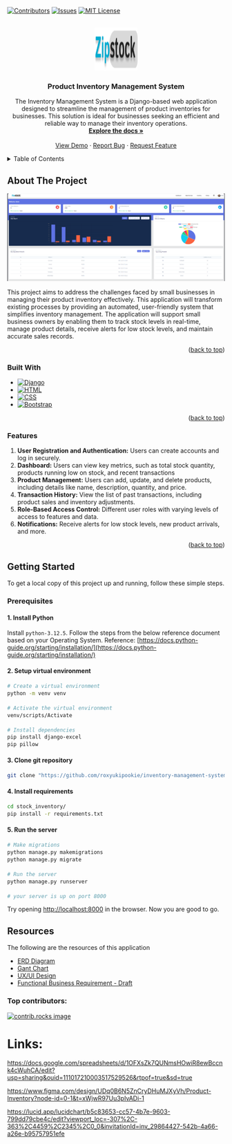 <a id="readme-top"></a>

[![Contributors][contributors-shield]][contributors-url]
[![Issues][issues-shield]][issues-url]
[![MIT License][license-shield]][license-url]

<!-- PROJECT LOGO -->
<br />
<div align="center">
  <a href="https://github.com/roxyukipookie/inventory-management-system
">
    <img src="stock_inventory/static/images/LOGO.png" alt="Logo" width="100" height="100">
  </a>

<h3 align="center">Product Inventory Management System</h3>

  <p align="center">
    The Inventory Management System is a Django-based web application designed to streamline the management of product inventories for businesses. This solution is ideal for businesses seeking an efficient and reliable way to manage their inventory operations.
    <br />
    <a href="https://github.com/roxyukipookie/inventory-management-system"><strong>Explore the docs »</strong></a>
    <br />
    <br />
    <a href="https://github.com/roxyukipookie/inventory-management-system">View Demo</a>
    ·
    <a href="https://github.com/roxyukipookie/inventory-management-system/issues/new?labels=bug&template=bug-report---.md">Report Bug</a>
    ·
    <a href="https://github.com/roxyukipookie/inventory-management-system/issues/new?labels=enhancement&template=feature-request---.md">Request Feature</a>
  </p>
</div>

<!-- TABLE OF CONTENTS -->
<details>
  <summary>Table of Contents</summary>
  <ol>
    <li>
      <a href="#about-the-project">About The Project</a>
      <ul>
        <li><a href="#built-with">Built With</a></li>
        <li><a href="#features">Features</a></li>
      </ul>
    </li>
    <li>
      <a href="#getting-started">Getting Started</a>
      <ul>
        <li><a href="#prerequisites">Prerequisites</a></li>
        <li><a href="#installation">Installation</a></li>
      </ul>
    </li>
    <li><a href="#resources">Resources</a></li>
    <li><a href="#contributing">Contributing</a></li>
    <li><a href="#license">License</a></li>
    <li><a href="#contact">Contact</a></li>
    <li><a href="#acknowledgments">Acknowledgments</a></li>
  </ol>
</details>

<!-- ABOUT THE PROJECT -->
## About The Project

[![Product Screen Shot][product-screenshot]](https://github.com/roxyukipookie/inventory-management-system)

This project aims to address the challenges faced by small businesses in managing their product inventory effectively. This application will transform existing processes by providing an automated, user-friendly system that simplifies inventory management. The application will support small business owners by enabling them to track stock levels in real-time, manage product details, receive alerts for low stock levels, and maintain accurate sales records.

<p align="right">(<a href="#readme-top">back to top</a>)</p>

### Built With

* [![Django][Django-shield]][Django-url]
* [![HTML][HTML-shield]][HTML-url]
* [![CSS][CSS-shield]][CSS-url]
* [![Bootstrap][Bootstrap.com]][Bootstrap-url]

<p align="right">(<a href="#readme-top">back to top</a>)</p>

### Features

1. **User Registration and Authentication:** Users can create accounts and log in securely.
2. **Dashboard:** Users can view key metrics, such as total stock quantity, products running low on stock, and recent transactions
3. **Product Management:** Users can add, update, and delete products, including details like name, description, quantity, and price.
4. **Transaction History:** View the list of past transactions, including product sales and inventory adjustments.
5. **Role-Based Access Control:** Different user roles with varying levels of access to features and data.
6. **Notifications:** Receive alerts for low stock levels, new product arrivals, and more.

<p align="right">(<a href="#readme-top">back to top</a>)</p>

<!-- GETTING STARTED -->
## Getting Started

To get a local copy of this project up and running, follow these simple steps.

### Prerequisites

#### 1. Install Python
Install ```python-3.12.5```. Follow the steps from the below reference document based on your Operating System.
Reference: [https://docs.python-guide.org/starting/installation/](https://docs.python-guide.org/starting/installation/) 

#### 2. Setup virtual environment
```bash
# Create a virtual environment
python -m venv venv

# Activate the virtual environment
venv/scripts/Activate

# Install dependencies
pip install django-excel
pip pillow
```

#### 3. Clone git repository
```bash
git clone "https://github.com/roxyukipookie/inventory-management-system.git"
```

#### 4. Install requirements
```bash
cd stock_inventory/
pip install -r requirements.txt
```

#### 5. Run the server
```bash
# Make migrations
python manage.py makemigrations
python manage.py migrate

# Run the server
python manage.py runserver

# your server is up on port 8000
```
Try opening [http://localhost:8000](http://localhost:8000) in the browser.
Now you are good to go.


## Resources
The following are the resources of this application
* [ERD Diagram](stock_inventory/static/images/erd.png)
* [Gant Chart](stock_inventory/static/images/gantchart.png)
* [UX/UI Design](https://www.figma.com/design/UDq0B6N5ZnCryDHuMJXyVh/Product-Inventory?node-id=0-1&t=sn1B2BC1Vyj0MxTz-1)
* [Functional Business Requirement - Draft](01-Functional-Business-Requirement-Document-DRAFT.docx)

### Top contributors:

<a href="https://github.com/roxyukipookie/inventory-management-system/graphs/contributors">
  <img src="https://contrib.rocks/image?repo=roxyukipookie/inventory-management-system" alt="contrib.rocks image" />
</a>


# Links:
https://docs.google.com/spreadsheets/d/1OFXsZk7QUNmsHOwiR8ewBccnk4cWuhCA/edit?usp=sharing&ouid=111017210003517529526&rtpof=true&sd=true

https://www.figma.com/design/UDq0B6N5ZnCryDHuMJXyVh/Product-Inventory?node-id=0-1&t=xWjwR97Uu3pIvADi-1

https://lucid.app/lucidchart/b5c83653-cc57-4b7e-9603-799dd79cbe4c/edit?viewport_loc=-307%2C-363%2C4459%2C2345%2C0_0&invitationId=inv_29864427-542b-4a66-a26e-b95757951efe

<!-- MARKDOWN LINKS & IMAGES -->
<!-- https://www.markdownguide.org/basic-syntax/#reference-style-links -->
[contributors-shield]: https://img.shields.io/github/contributors/roxyukipookie/inventory-management-system.svg?style=for-the-badge
[contributors-url]: https://github.com/roxyukipookie/inventory-management-system/graphs/contributors
[forks-shield]: https://img.shields.io/github/forks/github_username/repo_name.svg?style=for-the-badge
[forks-url]: https://github.com/github_username/repo_name/network/members
[stars-shield]: https://img.shields.io/github/stars/github_username/repo_name.svg?style=for-the-badge
[stars-url]: https://github.com/github_username/repo_name/stargazers
[issues-shield]: https://img.shields.io/github/issues/roxyukipookie/inventory-management-system.svg?style=for-the-badge
[issues-url]: https://github.com/roxyukipookie/inventory-management-system/issues
[license-shield]: https://img.shields.io/github/license/roxyukipookie/inventory-management-system.svg?style=for-the-badge
[license-url]: https://github.com/roxyukipookie/inventory-management-system/blob/master/LICENSE.txt
[product-screenshot]: stock_inventory/static/images/screenshot2.png
[erd]: stock_inventory/static/images/erd.png
[Bootstrap.com]: https://img.shields.io/badge/Bootstrap-563D7C?style=for-the-badge&logo=bootstrap&logoColor=white
[Bootstrap-url]: https://getbootstrap.com
[Django-shield]: https://img.shields.io/badge/Django-092E20?style=for-the-badge&logo=django&logoColor=white
[Django-url]: https://www.djangoproject.com/
[HTML-shield]: https://img.shields.io/badge/HTML5-E34F26?style=for-the-badge&logo=html5&logoColor=white
[HTML-url]: https://developer.mozilla.org/en-US/docs/Web/HTML
[CSS-shield]: https://img.shields.io/badge/CSS3-1572B6?style=for-the-badge&logo=css3&logoColor=white
[CSS-url]: https://developer.mozilla.org/en-US/docs/Web/CSS
